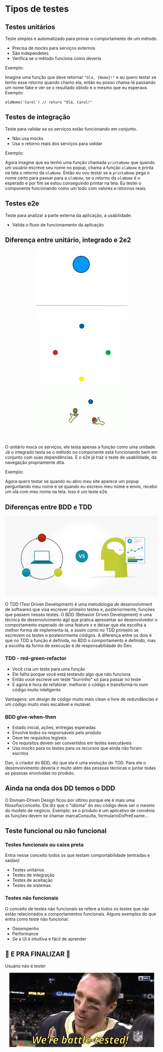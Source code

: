 # Tipos de testes

## Testes unitários

Teste simples e automatizado para provar o comportamento de um método.

- Precisa de mocks para serviços externos
- São independetes
- Verifica se o método funciona como deveria

Exemplo:

Imagine uma função que deve retornar `"Olá, {Nome}!"` e eu quero testar se tenho esse retorno quando chamo ela, então eu posso chama-lá passando um nome fake
e ver se o resultado obtido é o mesmo que eu esperava. Exemplo:

~~~
olaNome('Carol') // return "Olá, Carol!"
~~~  

## Testes de integração

Teste para validar se os serviços estão funcionando em conjunto.

- Não usa mocks
- Usa o retorno reais dos serviços para validar

Exemplo:

Agora imagine que eu tenho uma função chamada `printaNome` que quando um usuário escreve seu nome no popup, chama a função `olaNome` e printa na tela o retorno da `olaNome`. Então eu vou testar se a `printaNome` pega o nome certo para passar para a `olaNome`, se o retorno da `olaNome` é o esperado e por fim se estou conseguindo printar na tela. Eu testei o componente funcionando como um todo com valores e retornos reais.

## Testes e2e

Teste para analizar a parte externa da aplicação, a usabilidade.

- Valida o fluxo de funcionamento da aplicação

## Diferença entre unitário, integrado e 2e2

<p align="center">
  <img width="300px" src="https://github.com/coderanac/waffle-betizado/blob/master/assets-waffles/unit.gif" />
  <img width="300px" src="https://github.com/coderanac/waffle-betizado/blob/master/assets-waffles/integrado.gif" />
  <img width="300px" src="https://github.com/coderanac/waffle-betizado/blob/master/assets-waffles/e2e.gif" />
</p>

O unitário moca os serviços, ele testa apenas a função como uma unidade. Já o integrado testa se o método ou componente está funcionando bem em conjunto com suas dependências. E o e2e já traz o teste de usabilidade, da navegação propriamente dita. 

Exemplo:

Agora quero testar se quando eu abro meu site aparece um popup perguntando meu nome e se quando eu escrevo meu nome e envio, recebo um olá com meu nome na tela. Isso é um teste e2e.

## Diferenças entre BDD e TDD 

<p align="center">
  <img width="600px" src="https://github.com/coderanac/waffle-betizado/blob/master/assets-waffles/tdd-vs-bdd.png" />
</p>

O TDD (Test Driven Development) é uma metodologia de desenvolviment de softwares que visa escrever primeiro testes e, posteriormente, funções que passem nesses testes. O BDD (Behavior Driven Development) é uma técnica de desenvolvimento ágil que pratica apresentar ao desenvolvedor o comportamento esperado de uma feature x e deixar que ele escolha a melhor forma de implementa-lá, e assim como no TDD primeiro se escrevem os testes e posteiormente códigos. A diferença entre os dois é que no TDD a função é definida, no BDD o comportamento é definido, mas a escolha da forma de execução é de responsabilidade do Dev. 

### TDD - red-green-refactor 

- Você cria um teste para uma função
- Ele falha porque você está testando algo que não funciona
- Então você escreve um teste "burrinho" só para passar no teste
- E agora é hora de refatorar: melhorar o código e transformá-lo num código muito inteligente

Vantagens: um design de código muito mais clean e livre de redundâncias e um código muito mais escalável e mutável.

### BDD give-when-then

- Estado inicial, ações, entregas esperadas
- Envolve todos os responsáveis pelo produto
- Deve ter requisitos legíveis
- Os requisitos devem ser convertidos em testes executáveis
- Usa mocks para os testes para os recursos que ainda não foram escritos

Dan, o criador do BDD, diz que ela é uma evolução do TDD. Para ele o desenvolvimento deveria ir muito além das pessoas técnicas e juntar todas as pessoas envolvidas no produto.

## Ainda na onda dos DD temos o DDD 

O Domain-Driven Design ficou por último porque ele é mais uma filosofia/conceito. Ele diz que o "idioma" do seu código deve ser o mesmo do modelo de negócio.
Exemplo: se o produto é um aplicativo de convênio as funções devem se chamar marcaConsulta, formularioDoPreExame...

## Teste funcional ou não funcional

### Testes funcionais ou caixa preta

Entra nesse conceito todos os que testam comportabilidade (entradas e saídas)

- Testes unitários
- Testes de integração
- Testes de aceitação
- Testes de sistemas

### Testes não funcionais

O conceito de testes não funcionais se refere a todos os testes que não estão relacionados a comportamentos funcionais. Alguns exemplos do que entra como teste não funcional:

- Desempenho
- Performance
- Se a UI é intuitiva e fácil de aprender

## :tada: E PRA FINALIZAR :tada:

Usuário não é tester 

<p align="center">
  <img src="https://github.com/coderanac/waffle-betizado/blob/master/assets-waffles/testado-no-ar.gif" />
</p>

